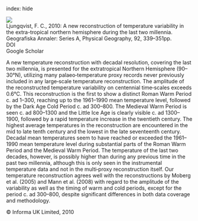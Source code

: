 index: hide

<div class="Citation">
    <div class="Citation-thumb CitationThumb-linked"  data-href="https://doi.org/10.1111/j.1468-0459.2010.00399.x">
      <img src="https://static.claimspace.cloud/climate-study-static/refs/thumbs/5/Ljungqvist_2010-thumb.png" />
    </div>

  <div class="Citation-body">
    <div class="Citation-text">Ljungqvist, F. C., 2010: A new reconstruction of temperature variability in the extra-tropical northern hemisphere during the last two millennia. <span class="Article-journal">Geografiska Annaler: Series A, Physical Geography, </span><span class="Article-volume">92, </span>339–351pp.</div>
    <div class="Citation-links">
      <div class="CitationLink" data-href="https://doi.org/10.1111/j.1468-0459.2010.00399.x">
        <div class="CitationLink-icon CitationLink-Doi"></div>
        <div class="CitationLink-text">DOI</div>
      </div>
      <div class="CitationLink" data-href="https://scholar.google.com/scholar?q=10.1111/j.1468-0459.2010.00399.x">
        <div class="CitationLink-icon CitationLink-Scholar"></div>
        <div class="CitationLink-text">Google Scholar</div>
      </div>
    </div>
  </div>
</div>

A new temperature reconstruction with decadal resolution, covering the last two millennia, is presented for the extratropical Northern Hemisphere (90–30°N), utilizing many palaeo‐temperature proxy records never previously included in any large‐scale temperature reconstruction. The amplitude of the reconstructed temperature variability on centennial time‐scales exceeds 0.6°C. This reconstruction is the first to show a distinct Roman Warm Period c. ad 1–300, reaching up to the 1961–1990 mean temperature level, followed by the Dark Age Cold Period c. ad 300–800. The Medieval Warm Period is seen c. ad 800–1300 and the Little Ice Age is clearly visible c. ad 1300–1900, followed by a rapid temperature increase in the twentieth century. The highest average temperatures in the reconstruction are encountered in the mid to late tenth century and the lowest in the late seventeenth century. Decadal mean temperatures seem to have reached or exceeded the 1961–1990 mean temperature level during substantial parts of the Roman Warm Period and the Medieval Warm Period. The temperature of the last two decades, however, is possibly higher than during any previous time in the past two millennia, although this is only seen in the instrumental temperature data and not in the multi‐proxy reconstruction itself. Our temperature reconstruction agrees well with the reconstructions by Moberg et al. (2005) and Mann et al. (2008) with regard to the amplitude of the variability as well as the timing of warm and cold periods, except for the period c. ad 300–800, despite significant differences in both data coverage and methodology.

<div class="Citation-copy">
&copy; Informa UK Limited, 2010
</div>